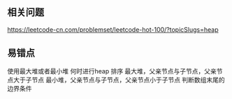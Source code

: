## 



## 相关问题
https://leetcode-cn.com/problemset/leetcode-hot-100/?topicSlugs=heap


## 易错点

使用最大堆或者最小堆
何时进行heap 排序
最大堆，父亲节点与子节点，父亲节点大于子节点
最小堆，父亲节点与子节点，父亲节点小于子节点
判断数组末尾的边界条件

